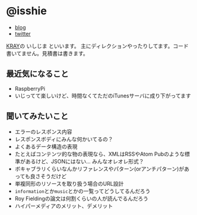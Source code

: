 # @isshie

- [blog](http://kray.jp/author/isshie/)
- [twitter](https://twitter.com/isshie)

[KRAY](http://kray.jp/)の いしじま といいます。
主にディレクションやったりしてます。コード書いてません。見積書は書きます。

## 最近気になること

* RaspberryPi
 * いじってて楽しいけど、時間なくてただのiTunesサーバに成り下がってます

## 聞いてみたいこと 

* エラーのレスポンス内容
 * レスポンスボディにみんな何かいてるの？
* よくあるデータ構造の表現
 * たとえばコンテンツ的な物の表現なら、XMLはRSSやAtom Pubのような標準があるけど、JSONにはない… みんなオレオレ形式？
 * ボキャブラリくらいなんかリファレンスやパターン(orアンチパターン)があっても良さそうだけど
* 単複同形のリソースを取り扱う場合のURL設計
 * `information`とか`music`とかの一覧ってどうしてるんだろう
* Roy Fieldingの論文は何割くらいの人が読んでるんだろう
* ハイパーメディアのメリット、デメリット
